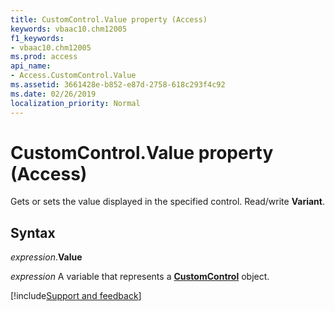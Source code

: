 ```yaml
---
title: CustomControl.Value property (Access)
keywords: vbaac10.chm12005
f1_keywords:
- vbaac10.chm12005
ms.prod: access
api_name:
- Access.CustomControl.Value
ms.assetid: 3661428e-b852-e87d-2758-618c293f4c92
ms.date: 02/26/2019
localization_priority: Normal
---
```



# CustomControl.Value property (Access)

Gets or sets the value displayed in the specified control. Read/write **Variant**.


## Syntax

_expression_.**Value**

_expression_ A variable that represents a **[CustomControl](Access.CustomControl.md)** object.



[!include[Support and feedback](~/includes/feedback-boilerplate.md)]